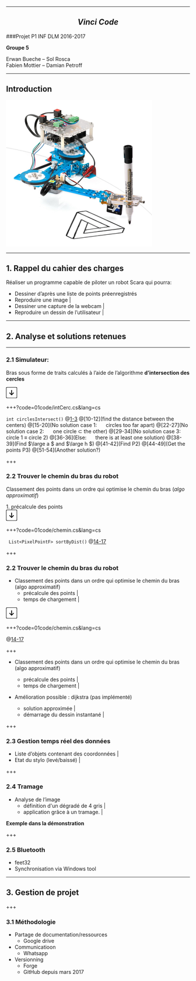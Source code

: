 
---

## $$ Vinci\;Code $$

###Projet P1 INF DLM 2016-2017

**Groupe 5**

Erwan Bueche – Sol Rosca  
Fabien Mottier – Damian Petroff

---
## Introduction

<img src="/00illustrations/robot.jpg" align="" height="400">

---

## 1. Rappel du cahier des charges

Réaliser un programme capable de piloter un robot Scara qui pourra:

- Dessiner d’après une liste de points préenregistrés
- Reproduire une image |
- Dessiner une capture de la webcam |
- Reproduire un dessin de l’utilisateur |

---

## 2. Analyse et solutions retenues
<!--<img src="/00illustrations/down-arrow.png" height="auto" style="border: none">-->

---

### 2.1 Simulateur:
Bras sous forme de traits calculés à l’aide de l’algorithme **d’intersection des cercles**

<img src="/00illustrations/down-arrow.png" height="auto" style="border: none">


+++?code=01code/intCerc.cs&lang=cs

`int circlesIntersect()`
@[1-3](header)
@[10-12](find the distance between the centers)
@[15-20](No solution case 1: $\quad$ circles too far apart)
@[22-27](No solution case 2: $\quad$ one circle $\subset$ the other)
@[29-34](No solution case 3: $\quad$ circle 1 $\equiv$ circle 2)
@[36-36](Else: $\quad$ there is at least one solution)
@[38-39](Find $\large a $ and $\large h $)
@[41-42](Find P2)
@[44-49](Get the points P3)
@[51-54](Another solution?)

+++

### 2.2 Trouver le chemin du bras du robot

Classement des points dans un ordre qui optimise le chemin du bras (_algo approximatif_)

<p class="fragment">1. précalcule des points <br>
<img src="/00illustrations/down-arrow.png" height="auto" style="border: none">
</p>

+++?code=01code/chemin.cs&lang=cs

` List<PixelPointF> sortByDist()`
@[14-17](verge)



+++

### 2.2 Trouver le chemin du bras du robot

- Classement des points dans un ordre qui optimise le chemin du bras (algo approximatif)
    - précalcule des points |
    - temps de chargement |

<img src="/00illustrations/down-arrow.png" height="auto" style="border: none">

+++?code=01code/chemin.cs&lang=cs

@[14-17](verge)



+++



- Classement des points dans un ordre qui optimise le chemin du bras (algo approximatif)
    - précalcule des points |
    - temps de chargement |

- Amélioration possible : dijkstra (pas implémenté) 
    - solution approximée |
    - démarrage du dessin instantané |

+++

### 2.3 Gestion temps réel des données 

- Liste d’objets contenant des coordonnées |
- Etat du stylo (levé/baissé) |

+++

### 2.4 Tramage 

- Analyse de l’image
    - définition d'un dégradé de 4 gris |
    - application grâce à un tramage. |

**Exemple dans la démonstration**

+++

### 2.5 Bluetooth 

- feet32 
- Synchronisation via Windows tool

---

## 3. Gestion de projet

+++

### 3.1 Méthodologie

- Partage de documentation/ressources
    - Google drive
- Communicatioon
    - Whatsapp
- Versionning 
    - Forge
    - GitHub depuis mars 2017
